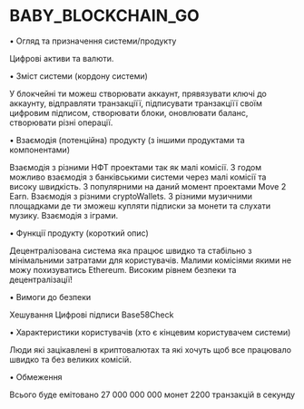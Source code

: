 # BABY_BLOCKCHAIN_GO

• Огляд та призначення системи/продукту

Цифрові активи та валюти.

• Зміст системи (кордону системи)

У блокчейні ти можеш створювати аккаунт, прявязувати ключі до аккаунту, відправляти транзакціїї, підписувати транзакціїї своїм цифровим підписом, створювати блоки, оновлювати баланс, створювати різні операції.

• Взаємодія (потенційна) продукту (з іншими продуктами та компонентами)

Взаємодія з різними НФТ проектами так як малі комісії. З годом можливо взаємодія з банківськими системи через малі комісії та високу швидкість. З популярними на даний момент проектами Move 2 Earn. Взаємодія з різними cryptoWallets. З різними музичними площадками де ти зможеш купляти підписки за монети та слухати музику. Взаємодія з іграми.

• Функції продукту (короткий опис)

Децентралізована система яка працює швидко та стабільно з мінімальними затратами для користувачів. Малими комісіями якими не можу похизуватись Ethereum. Високим рівнем безпеки та децентралізації!

• Вимоги до безпеки

Хешування
Цифрові підписи
Base58Check

• Характеристики користувачів (хто є кінцевим користувачем системи)

Люди які зацікавлені в криптовалютах та які хочуть щоб все працювало швидко та без великих комісій.

• Обмеження 

Всього буде емітовано 27 000 000 000 монет 2200 транзакцій в секунду
